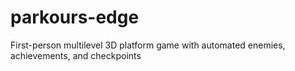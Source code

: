 # parkours-edge
First-person multilevel 3D platform game with automated enemies, achievements, and checkpoints
